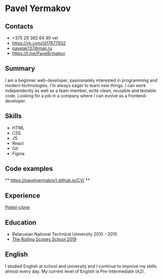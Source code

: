# Pavel Yermakov

## Contacts

* +375 29 382 64 90 vel
* https://vk.com/id17677932
* pavelak137@mail.ru
* https://t.me/PavelErmakov

## Summary

I am a beginner web-developer, passionately interested in programming and modern technologies. I’m always eager to learn new things. I can work independently as well as a team member, write clean, reusable and testable code. Looking for a job in a company where I can evolve as a frontend-developer.

## Skills

* HTML
* CSS
* JS
* React
* Git
* Figma

## Code examples

** https://pavelyermakov1.github.io/CV/ **

## Experience 

[Piskel-clone](https://pavelyermakov1.github.io/Piskel-clone/)

## Education

* Belarusian National Technical University 2010 - 2015
* [The Rolling Scopes School 2019](https://app.rs.school/certificate/u98yveif)

## English

I studied English at school and university and I continue to improve my skills almost every day. My current level of English is Pre-Intermediate (A2).